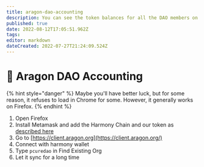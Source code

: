 ```yaml
---
title: aragon-dao-accounting
description: You can see the token balances for all the DAO members on Aragon.
published: true
date: 2022-08-12T17:05:51.962Z
tags: 
editor: markdown
dateCreated: 2022-07-27T21:24:09.524Z
---
```


# 📠 Aragon DAO Accounting

{% hint style="danger" %}
Maybe you'll have better luck, but for some reason, it refuses to load in Chrome for some.  However, it generally works on Firefox.&#x20;
{% endhint %}

1. Open Firefox
2. Install Metamask and add the Harmony Chain and our token as [described here](../how-to/get-tokens.md)
3. Go to [https://client.aragon.org](https://client.aragon.org/)
4. Connect with harmony wallet
5. Type `pcuredao` in Find Existing Org
6. Let it sync for a long time

